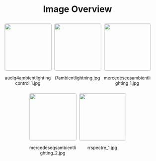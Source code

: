 <h1 style ="text-align: center;"> Image Overview </h1>
<div style="display: flex;
flex-wrap: wrap;
gap: 10px;
justify-content: center;
padding: 10px;" >
<div style="flex: 1 1 calc(33.333% - 20px); /* Three images per row on large screens */
        max-width: 150px;
        text-align: center;" >
<img src="https://media.evkx.net/multimedia/technology/lights/ambientlighting/audiq4ambientlightingcontrol_1_xst.jpg" style="width: 150px;
height: auto;
border: 1px solid #ddd;
border-radius: 5px;
  ">
<p>audiq4ambientlightingcontrol_1.jpg</p>
</div>
<div style="flex: 1 1 calc(33.333% - 20px); /* Three images per row on large screens */
        max-width: 150px;
        text-align: center;" >
<img src="https://media.evkx.net/multimedia/technology/lights/ambientlighting/i7ambientlightning_xst.jpg" style="width: 150px;
height: auto;
border: 1px solid #ddd;
border-radius: 5px;
  ">
<p>i7ambientlightning.jpg</p>
</div>
<div style="flex: 1 1 calc(33.333% - 20px); /* Three images per row on large screens */
        max-width: 150px;
        text-align: center;" >
<img src="https://media.evkx.net/multimedia/technology/lights/ambientlighting/mercedeseqsambientlighting_1_xst.jpg" style="width: 150px;
height: auto;
border: 1px solid #ddd;
border-radius: 5px;
  ">
<p>mercedeseqsambientlighting_1.jpg</p>
</div>
<div style="flex: 1 1 calc(33.333% - 20px); /* Three images per row on large screens */
        max-width: 150px;
        text-align: center;" >
<img src="https://media.evkx.net/multimedia/technology/lights/ambientlighting/mercedeseqsambientlighting_2_xst.jpg" style="width: 150px;
height: auto;
border: 1px solid #ddd;
border-radius: 5px;
  ">
<p>mercedeseqsambientlighting_2.jpg</p>
</div>
<div style="flex: 1 1 calc(33.333% - 20px); /* Three images per row on large screens */
        max-width: 150px;
        text-align: center;" >
<img src="https://media.evkx.net/multimedia/technology/lights/ambientlighting/rrspectre_1_xst.jpg" style="width: 150px;
height: auto;
border: 1px solid #ddd;
border-radius: 5px;
  ">
<p>rrspectre_1.jpg</p>
</div>
</div>
